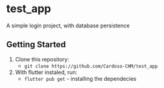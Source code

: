 # test_app

A simple login project, with database persistence

## Getting Started

1. Clone this repository:
    - `git clone https://github.com/Cardoso-CHM/test_app`
2. With flutter instaled, run:
    - `flutter pub get` - installing the dependecies
